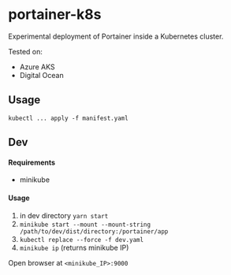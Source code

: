 # portainer-k8s

Experimental deployment of Portainer inside a Kubernetes cluster.

Tested on:

* Azure AKS
* Digital Ocean

## Usage

```
kubectl ... apply -f manifest.yaml
```

## Dev

#### Requirements
- minikube

#### Usage
1. in dev directory `yarn start`
2. `minikube start --mount --mount-string /path/to/dev/dist/directory:/portainer/app`
3. `kubectl replace --force -f dev.yaml`
4. `minikube ip` (returns minikube IP)

Open browser at `<minikube_IP>:9000`
